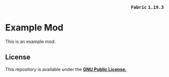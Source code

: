 ### <p align=right>`Fabric` `1.19.3`</p>

# Example Mod

This is an example mod.

## License

This repository is available under the **[GNU Public License.](LICENSE)**
